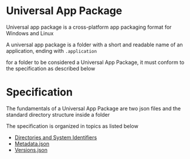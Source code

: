 # Universal App Package

Universal app package is a cross-platform app packaging format for Windows and Linux

A universal app package is a folder with a short and readable name of an application, ending with `.application`

for a folder to be considered a Universal App Package, it must conform to the specification as described below

# Specification

The fundamentals of a Universal App Package are two json files and the standard directory structure inside a folder

The specification is organized in topics as listed below

- [Directories and System Identifiers](directory_spec.md)
- [Metadata.json](metadata_json.md)
- [Versions.json](versions_json.md)
